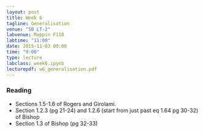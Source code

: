 ```yaml
---
layout: post
title: Week 6
tagline: Generalisation
venue: "SB LT-2"
labvenue: Mappin F110
labtime: "11:00"
date: 2015-11-03 09:00
time: "9:00"
type: lecture
labclass: week6.ipynb
lecturepdf: w6_generalisation.pdf
---
```



### Reading

-   Sections 1.5-1.6 of Rogers and Girolami.
-   Section 1.2.3 (pg 21-24) and 1.2.6 (start from just past eq 1.64 pg
    30-32) of Bishop
-   Section 1.3 of Bishop (pg 32-33)

